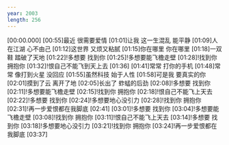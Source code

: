 ```yaml
---
year: 2003
length: 256
---
```

[00:00.000]
[00:55]最近 很需要爱情
[01:01]让我 这一生混乱 能平静
[01:09]人在江湖 心不由己
[01:12]这世界 又烦又粘腻
[01:15]你在哪里 你在哪里
[01:18]一双鞋 踏破了天地
[01:22]!多想要 找到你
[01:25]!多想要能飞檐走壁
[01:28]!找到你 拥抱你
[01:32]!恨自己不能飞到天上去
[01:36]
[01:41]常常 打你的手机
[01:48]常常 像打到火星 没回应
[01:55]虽然科技 始于人性
[01:58]可是我 要真实的你
[02:01]摸到了云 离开了地
[02:05]长出了 蚱蜢的后劲
[02:08]!多想要 找到你
[02:11]!多想要能飞檐走壁
[02:15]!找到你 拥抱你
[02:18]!恨自己不能飞上天去
[02:22]!多想要 找到你
[02:24]!多想要地心没引力
[02:28]!找到你 拥抱你
[02:31]!再一步爱恨都在我脚底
[02:41]
[03:01]!多想要 找到你
[03:04]!多想要能飞檐走壁
[03:08]!找到你 拥抱你
[03:11]!恨自己不能飞上天去
[03:14]!多想要 找到你
[03:18]!多想要地心没引力
[03:21]!找到你 拥抱你
[03:24]!再一步爱恨都在我脚底
[03:37]